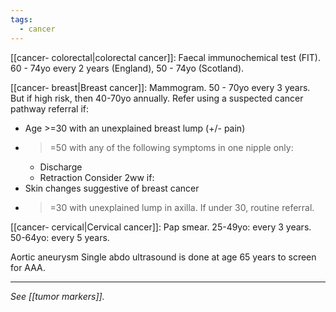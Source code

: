 ```yaml
---
tags:
  - cancer
---
```

[[cancer- colorectal|colorectal cancer]]: Faecal immunochemical test (FIT). 
60 - 74yo every 2 years (England), 
50 - 74yo (Scotland).

[[cancer- breast|Breast cancer]]: Mammogram. 50 - 70yo every 3 years. But if high risk, then 40-70yo annually.
Refer using a suspected cancer pathway referral if: 
- Age >=30 with an unexplained breast lump (+/- pain)
- >=50 with any of the following symptoms in one nipple only:
	- Discharge
	- Retraction
Consider 2ww if:
- Skin changes suggestive of breast cancer
- >=30 with unexplained lump in axilla. 
If under 30, routine referral. 

[[cancer- cervical|Cervical cancer]]: Pap smear. 
25-49yo: every 3 years. 
50-64yo: every 5 years. 

Aortic aneurysm
Single abdo ultrasound is done at age 65 years to screen for AAA.

---
*See [[tumor markers]].* 